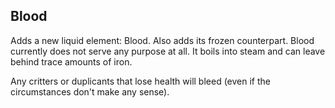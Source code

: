 ## Blood

Adds a new liquid element: Blood. Also adds its frozen counterpart.
Blood currently does not serve any purpose at all. It boils into steam and can leave behind trace amounts of iron.

Any critters or duplicants that lose health will bleed (even if the circumstances don't make any sense).
